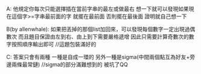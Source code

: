 A:
他規定你每次只能選擇插在當前字串的最左或做最右
想一下就可以發現如果現在這個字>=字串最前面的字 就擺在最前面
否則擺在最後面 證明就自己想一下

B(by allenwhale):
如果把丟掉的那個list加回來，可以發現每個數字一定出現過偶數次
而且題目保證由左到右、由上到下需要嚴格遞增
因此只需要計算奇數次的數字按照順序輸出即可
//這題包裝滿好的

C:
答案只會有兩種
一種是自成一環的
另外一種是sigma(中間兩個點互為好友+旁邊兩條最常鏈)
//sigma的部分滿難想到的 被坑了QQ

